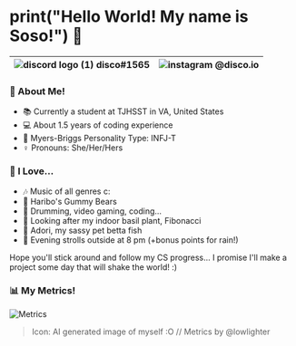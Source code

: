 
# **print("Hello World! My name is Soso!")** :wave: 


| ![discord logo (1)](https://user-images.githubusercontent.com/80224791/181578951-88f1920b-8d19-44bc-ba29-90346400b18a.png) disco#1565 | ![instagram](https://user-images.githubusercontent.com/80224791/181579545-c8ea1583-e8b5-4aec-8197-3dddb72ce599.png) @disco.io |
| -------------  | -------------  |

### :book: About Me!

- :books: Currently a student at TJHSST in VA, United States
- :computer: About 1.5 years of coding experience
- :brain: Myers-Briggs Personality Type: INFJ-T
- :female_sign: Pronouns: She/Her/Hers

### :sparkling_heart: I Love...

- :notes: Music of all genres c:
- :lollipop: Haribo's Gummy Bears
- :drum: Drumming, video gaming, coding...
- :seedling: Looking after my indoor basil plant, Fibonacci
- :flags: Adori, my sassy pet betta fish
- :crescent_moon: Evening strolls outside at 8 pm (+bonus points for rain!)


Hope you'll stick around and follow my CS progress... I promise I'll make a project some day that will shake the world! :)

### :bar_chart: My Metrics!

![Metrics](https://metrics.lecoq.io/disco-io?template=classic&base.activity=0&base.repositories=0&pagespeed=1&languages=1&base.indepth=false&base.hireable=false&languages.limit=8&languages.threshold=0%25&languages.other=false&languages.colors=github&languages.sections=most-used&languages.indepth=false&languages.analysis.timeout=15&languages.categories=markup%2C%20programming&languages.recent.categories=markup%2C%20programming&languages.recent.load=300&languages.recent.days=14&pagespeed.url=.user.website&pagespeed.detailed=false&pagespeed.screenshot=false&pagespeed.pwa=false&config.timezone=America%2FNew_York)

> Icon: AI generated image of myself :O //  Metrics by @lowlighter
